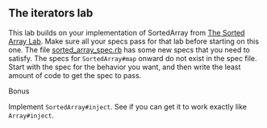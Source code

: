 ## The iterators lab 

This lab builds on your implementation of SortedArray from [The Sorted Array Lab](https://github.com/wdi-sf-jan-2014/sorted_array). Make sure all your specs pass for that lab before starting on this one. The file [sorted_array_spec.rb](sorted_array_spec.rb) has some new specs that you need to satisfy. The specs for `SortedArray#map` onward do not exist in the spec file. Start with the spec for the behavior you want, and then write the least amount of code to get the spec to pass.

Bonus

Implement `SortedArray#inject`. See if you can get it to work exactly
like `Array#inject`. 
